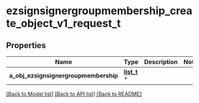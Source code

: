 # ezsignsignergroupmembership_create_object_v1_request_t

## Properties
Name | Type | Description | Notes
------------ | ------------- | ------------- | -------------
**a_obj_ezsignsignergroupmembership** | [**list_t**](ezsignsignergroupmembership_request_compound.md) \* |  | 

[[Back to Model list]](../README.md#documentation-for-models) [[Back to API list]](../README.md#documentation-for-api-endpoints) [[Back to README]](../README.md)


